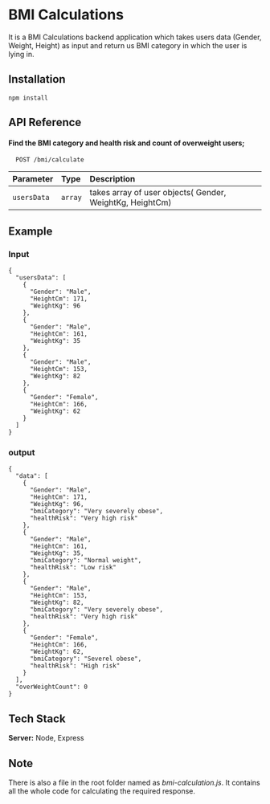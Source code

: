 
# BMI Calculations

It is a BMI Calculations backend application which takes users data 
(Gender, Weight, Height) as input and return us BMI category in which the user is lying in.

## Installation

```
npm install 
```


## API Reference

#### Find the BMI category and health risk and count of overweight users;

```http
  POST /bmi/calculate
```

| Parameter | Type     | Description                |
| :-------- | :------- | :------------------------- |
| `usersData` | `array` | takes array of user objects( Gender, WeightKg, HeightCm)|

## Example 

### Input

```
{
  "usersData": [
    {
      "Gender": "Male",
      "HeightCm": 171,
      "WeightKg": 96
    },
    {
      "Gender": "Male",
      "HeightCm": 161,
      "WeightKg": 35
    },
    {
      "Gender": "Male",
      "HeightCm": 153,
      "WeightKg": 82
    },
    {
      "Gender": "Female",
      "HeightCm": 166,
      "WeightKg": 62
    }
  ]
}
```

### output

```
{
  "data": [
    {
      "Gender": "Male",
      "HeightCm": 171,
      "WeightKg": 96,
      "bmiCategory": "Very severely obese",
      "healthRisk": "Very high risk"
    },
    {
      "Gender": "Male",
      "HeightCm": 161,
      "WeightKg": 35,
      "bmiCategory": "Normal weight",
      "healthRisk": "Low risk"
    },
    {
      "Gender": "Male",
      "HeightCm": 153,
      "WeightKg": 82,
      "bmiCategory": "Very severely obese",
      "healthRisk": "Very high risk"
    },
    {
      "Gender": "Female",
      "HeightCm": 166,
      "WeightKg": 62,
      "bmiCategory": "Severel obese",
      "healthRisk": "High risk"
    }
  ],
  "overWeightCount": 0
}

```

## Tech Stack

**Server:** Node, Express

## Note

There is also a file in the root folder named as *bmi-calculation.js*. It contains all the whole code for calculating the required response.

